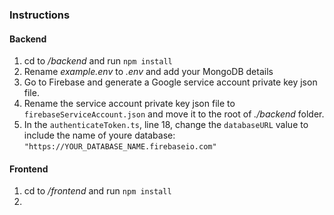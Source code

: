 ### Instructions

#### Backend

1. cd to _/backend_ and run `npm install`
2. Rename _example.env_ to _.env_ and add your MongoDB details
3. Go to Firebase and generate a Google service account private key json file.
4. Rename the service account private key json file to `firebaseServiceAccount.json` and move it to the root of _./backend_ folder.
5. In the `authenticateToken.ts`, line 18, change the `databaseURL` value to include the name of youre database: `"https://YOUR_DATABASE_NAME.firebaseio.com"`

#### Frontend

1. cd to _/frontend_ and run `npm install`
2.
